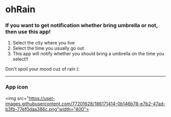 # ohRain
### If you want to get notification whether bring umbrella or not, then use this app!

1. Select the city where you live
2. Select the time you usually go out
3. This app will notify whether you should bring a umbrella on the time you select!!

Don't spoil your mood cuz of rain (:

___
 ### App icon
<img src="https://user-images.githubusercontent.com/77201628/186171414-0b146b78-e7b2-47ad-b3fb-77ef0daa386c.png"width="400">

